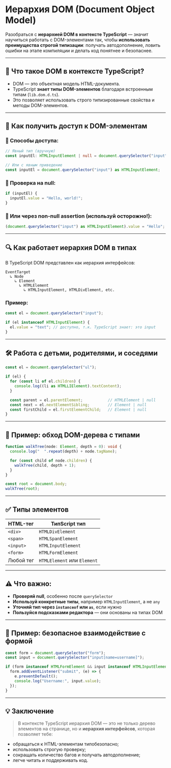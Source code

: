 # Иерархия DOM (Document Object Model)

Разобраться с **иерархией DOM в контексте TypeScript** — значит научиться работать с DOM-элементами так, чтобы **использовать преимущества строгой типизации**: получать автодополнение, ловить ошибки на этапе компиляции и делать код понятнее и безопаснее.

---

## 🧱 Что такое DOM в контексте TypeScript?

* DOM — это объектная модель HTML-документа.
* TypeScript **знает типы DOM-элементов** благодаря встроенным типам (`lib.dom.d.ts`).
* Это позволяет использовать строго типизированные свойства и методы DOM-элементов.

---

## 🧭 Как получить доступ к DOM-элементам

### 🔹 Способы доступа:

```ts
// Явный тип (вручную)
const inputEl: HTMLInputElement | null = document.querySelector("input");

// Или с явным приведение
const inputEl = document.querySelector("input") as HTMLInputElement;
```

### 🔹 Проверка на null:

```ts
if (inputEl) {
  inputEl.value = "Hello, world!";
}
```

### 🔹 Или через non-null assertion (используй осторожно!):

```ts
(document.querySelector("input") as HTMLInputElement).value = "Hello";
```

---

## 🔍 Как работает иерархия DOM в типах

В TypeScript DOM представлен как иерархия интерфейсов:

```
EventTarget
  ↳ Node
    ↳ Element
      ↳ HTMLElement
        ↳ HTMLInputElement, HTMLDivElement, etc.
```

### Пример:

```ts
const el = document.querySelector("input");

if (el instanceof HTMLInputElement) {
  el.value = "text"; // доступно, т.к. TypeScript знает: это input
}
```

---

## 🛠 Работа с детьми, родителями, и соседями

```ts
const el = document.querySelector("ul");

if (el) {
  for (const li of el.children) {
    console.log((li as HTMLLIElement).textContent);
  }

  const parent = el.parentElement;           // HTMLElement | null
  const next = el.nextElementSibling;        // Element | null
  const firstChild = el.firstElementChild;   // Element | null
}
```

---

## 🔁 Пример: обход DOM-дерева с типами

```ts
function walkTree(node: Element, depth = 0): void {
  console.log("  ".repeat(depth) + node.tagName);

  for (const child of node.children) {
    walkTree(child, depth + 1);
  }
}

const root = document.body;
walkTree(root);
```

---

## ✅ Типы элементов

| HTML-тег  | ТипScript тип               |
| --------- | --------------------------- |
| `<div>`   | `HTMLDivElement`            |
| `<span>`  | `HTMLSpanElement`           |
| `<input>` | `HTMLInputElement`          |
| `<form>`  | `HTMLFormElement`           |
| Любой тег | `HTMLElement` или `Element` |

---

## ⚠️ Что важно:

* **Проверяй null**, особенно после `querySelector`
* **Используй конкретные типы**, например `HTMLInputElement`, а не `any`
* **Уточняй тип через `instanceof` или `as`**, если нужно
* **Пользуйся подсказками редактора** — они основаны на типах DOM

---

## 🧪 Пример: безопасное взаимодействие с формой

```ts
const form = document.querySelector("form");
const input = document.querySelector("input[name=username]");

if (form instanceof HTMLFormElement && input instanceof HTMLInputElement) {
  form.addEventListener("submit", (e) => {
    e.preventDefault();
    console.log("Username:", input.value);
  });
}
```

---

## 💡 Заключение

> В контексте TypeScript иерархия DOM — это не только дерево элементов на странице, но и **иерархия интерфейсов**, которая позволяет тебе:

* обращаться к HTML-элементам типобезопасно;
* использовать строгую проверку;
* сокращать количество багов и получать автодополнение;
* легче читать и поддерживать код.

